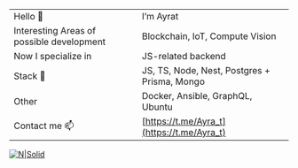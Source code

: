 |    |    |
|----|----|
| Hello 👋 | I’m Ayrat |
| Interesting Areas of possible development | Blockchain, IoT, Compute Vision |
| Now I specialize in | JS-related backend |
| Stack 🎨| JS, TS, Node, Nest, Postgres + Prisma, Mongo |
| Other | Docker, Ansible, GraphQL, Ubuntu |
| Contact me 📫 | [https://t.me/Ayra_t](https://t.me/Ayra_t) |


[![N|Solid](https://s7141384.sendpul.se/files/emailservice/userfiles/399ae52e60290f00fa6f54a82244774a7141384/laptop-desk.gif)](https://nodesource.com/products/nsolid)
<!---
pro-to-coder/pro-to-coder is a ✨ special ✨ repository because its `README.md` (this file) appears on your GitHub profile.
You can click the Preview link to take a look at your changes.
--->
